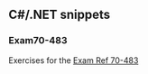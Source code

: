 ## C#/.NET snippets

### Exam70-483
Exercises for the [Exam Ref 70-483](https://docs.microsoft.com/en-us/learn/certifications/exams/70-483)
